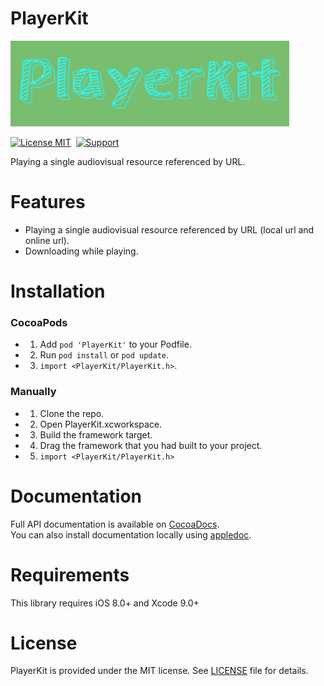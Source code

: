 PlayerKit
==============
![](playerkit.png)

[![License MIT](https://img.shields.io/badge/license-MIT-green.svg?style=flat)](https://raw.githubusercontent.com/ibireme/YYCache/master/LICENSE)&nbsp;
[![Support](https://img.shields.io/badge/support-iOS%208%2B%20-blue.svg?style=flat)](https://www.apple.com/nl/ios/)&nbsp;

Playing a single audiovisual resource referenced by URL.

Features
==============

* Playing a single audiovisual resource referenced by URL (local url and online url).
* Downloading while playing.

Installation
==============

### CocoaPods

* 1. Add `pod 'PlayerKit'` to your Podfile.
* 2. Run `pod install` or `pod update`.
* 3. `import <PlayerKit/PlayerKit.h>`.

### Manually

* 1. Clone the repo.
* 2. Open PlayerKit.xcworkspace.
* 3. Build the framework target.
* 4. Drag the framework that you had built to your project.
* 5. `import <PlayerKit/PlayerKit.h>`

Documentation
==============

Full API documentation is available on [CocoaDocs](http://cocoadocs.org/docsets/PlayerKit/).<br/>
You can also install documentation locally using [appledoc](https://github.com/tomaz/appledoc).

Requirements
==============

This library requires iOS 8.0+ and Xcode 9.0+

License
==============

PlayerKit is provided under the MIT license. See [LICENSE](https://github.com/mutating/PlayerKit/blob/master/LICENSE) file for details.